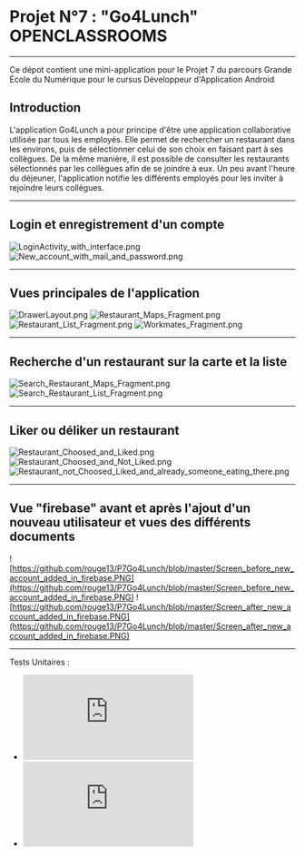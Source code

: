 # **Projet N°7 : "Go4Lunch" OPENCLASSROOMS**_________________________________________________________________________________________________________________Ce dépot contient une mini-application pour le Projet 7 du parcours Grande École du Numérique pour le cursus Développeur d'Application Android## IntroductionL'application Go4Lunch a pour principe d'être une application collaborative utilisée par tous les employés. Elle permet de rechercher un restaurant dans les environs, puis de sélectionner celui de son choix en faisant part à ses collègues. De la même manière, il est possible de consulter les restaurants sélectionnés par les collègues afin de se joindre à eux. Un peu avant l'heure du déjeuner, l'application notifie les différents employés pour les inviter à rejoindre leurs collègues._________________________________________________________________________________________________________________## Login et enregistrement d'un compte![LoginActivity_with_interface.png](LoginActivity_with_interface.png)![New_account_with_mail_and_password.png](New_account_with_mail_and_password.png)_________________________________________________________________________________________________________________## Vues principales de l'application![DrawerLayout.png](DrawerLayout.png) ![Restaurant_Maps_Fragment.png](Restaurant_Maps_Fragment.png)![Restaurant_List_Fragment.png](Restaurant_List_Fragment.png)![Workmates_Fragment.png](Workmates_Fragment.png)_________________________________________________________________________________________________________________## Recherche d'un restaurant sur la carte et la liste![Search_Restaurant_Maps_Fragment.png](Search_Restaurant_Maps_Fragment.png)![Search_Restaurant_List_Fragment.png](Search_Restaurant_List_Fragment.png)_________________________________________________________________________________________________________________## Liker ou déliker un restaurant![Restaurant_Choosed_and_Liked.png](Restaurant_Choosed_and_Liked.png)![Restaurant_Choosed_and_Not_Liked.png](Restaurant_Choosed_and_Not_Liked.png)![Restaurant_not_Choosed_Liked_and_already_someone_eating_there.png](Restaurant_not_Choosed_Liked_and_already_someone_eating_there.png)_________________________________________________________________________________________________________________## Vue "firebase" avant et après l'ajout d'un nouveau utilisateur et vues des différents documents![https://github.com/rouge13/P7Go4Lunch/blob/master/Screen_before_new_account_added_in_firebase.PNG](https://github.com/rouge13/P7Go4Lunch/blob/master/Screen_before_new_account_added_in_firebase.PNG)![https://github.com/rouge13/P7Go4Lunch/blob/master/Screen_after_new_account_added_in_firebase.PNG](https://github.com/rouge13/P7Go4Lunch/blob/master/Screen_after_new_account_added_in_firebase.PNG)_________________________________________________________________________________________________________________Tests Unitaires :- ![RestaurantListFragmentTest](https://github.com/rouge13/P7Go4Lunch/blob/master/Test%20Results%20-%20RestaurantListFragmentTest.html)- ![RestaurantMapsFragmentTest](https://github.com/rouge13/P7Go4Lunch/blob/master/Test%20Results%20-%20RestaurantMapsFragmentTest.html)